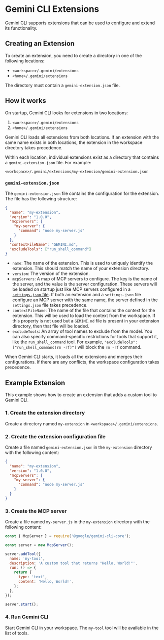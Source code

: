 # Gemini CLI Extensions

Gemini CLI supports extensions that can be used to configure and extend its functionality.

## Creating an Extension

To create an extension, you need to create a directory in one of the following locations:

- `<workspace>/.gemini/extensions`
- `<home>/.gemini/extensions`

The directory must contain a `gemini-extension.json` file.

## How it works

On startup, Gemini CLI looks for extensions in two locations:

1.  `<workspace>/.gemini/extensions`
2.  `<home>/.gemini/extensions`

Gemini CLI loads all extensions from both locations. If an extension with the same name exists in both locations, the extension in the workspace directory takes precedence.

Within each location, individual extensions exist as a directory that contains a `gemini-extension.json` file. For example:

`<workspace>/.gemini/extensions/my-extension/gemini-extension.json`

### `gemini-extension.json`

The `gemini-extension.json` file contains the configuration for the extension. The file has the following structure:

```json
{
  "name": "my-extension",
  "version": "1.0.0",
  "mcpServers": {
    "my-server": {
      "command": "node my-server.js"
    }
  },
  "contextFileName": "GEMINI.md",
  "excludeTools": ["run_shell_command"]
}
```

- `name`: The name of the extension. This is used to uniquely identify the extension. This should match the name of your extension directory.
- `version`: The version of the extension.
- `mcpServers`: A map of MCP servers to configure. The key is the name of the server, and the value is the server configuration. These servers will be loaded on startup just like MCP servers configured in a [`settings.json` file](./cli/configuration.md). If both an extension and a `settings.json` file configure an MCP server with the same name, the server defined in the `settings.json` file takes precedence.
- `contextFileName`: The name of the file that contains the context for the extension. This will be used to load the context from the workspace. If this property is not used but a `GEMINI.md` file is present in your extension directory, then that file will be loaded.
- `excludeTools`: An array of tool names to exclude from the model. You can also specify command-specific restrictions for tools that support it, like the `run_shell_command` tool. For example, `"excludeTools": ["run_shell_command(rm -rf)"]` will block the `rm -rf` command.

When Gemini CLI starts, it loads all the extensions and merges their configurations. If there are any conflicts, the workspace configuration takes precedence.

## Example Extension

This example shows how to create an extension that adds a custom tool to Gemini CLI.

### 1. Create the extension directory

Create a directory named `my-extension` in `<workspace>/.gemini/extensions`.

### 2. Create the extension configuration file

Create a file named `gemini-extension.json` in the `my-extension` directory with the following content:

```json
{
  "name": "my-extension",
  "version": "1.0.0",
  "mcpServers": {
    "my-server": {
      "command": "node my-server.js"
    }
  }
}
```

### 3. Create the MCP server

Create a file named `my-server.js` in the `my-extension` directory with the following content:

```javascript
const { McpServer } = require('@google/gemini-cli-core');

const server = new McpServer();

server.addTool({
  name: 'my-tool',
  description: 'A custom tool that returns "Hello, World!"',
  run: () => {
    return {
      type: 'text',
      content: 'Hello, World!',
    };
  },
});

server.start();
```

### 4. Run Gemini CLI

Start Gemini CLI in your workspace. The `my-tool` tool will be available in the list of tools.

